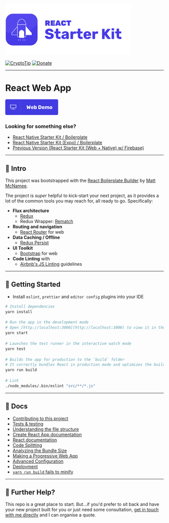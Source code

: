 <img src="/documentation/rsk-logo.jpg" alt="React Native Starter Kit" width="400" />

[![CryptoTip](https://img.shields.io/badge/Donate%20with-CryptoTip-blue.svg?style=flat&colorB=007bff)](https://cryptotip.it/p/mcnamee)  [![Donate](https://img.shields.io/badge/Donate-PayPal-green.svg)](https://www.paypal.com/cgi-bin/webscr?cmd=_s-xclick&hosted_button_id=U7CE3LJYX859E)

---

# React Web App

<a href="https://react-starter-kit.mcnam.ee/"><img src="/documentation/web-demo.jpg" alt="Web Demo" height="50" /></a>

### Looking for something else?

- [React Native Starter Kit / Boilerplate](https://github.com/mcnamee/react-native-starter-kit)
- [React Native Starter Kit (Expo) / Boilerplate](https://github.com/mcnamee/react-native-expo-starter-kit)
- [Previous Version (React Starter Kit (Web + Native) w/ Firebase)](https://github.com/mcnamee/react-native-starter-kit/tree/archive/v3)

---

## 👋 Intro

This project was bootstrapped with the [React Boilerplate Builder](https://github.com/mcnamee/react-native-boilerplate-builder) by [Matt McNamee](https://mcnam.ee).

The project is _super_ helpful to kick-start your next project, as it provides a lot of the common tools you may reach for, all ready to go. Specifically:

- __Flux architecture__
    - [Redux](https://redux.js.org/docs/introduction/)
    - Redux Wrapper: [Rematch](https://github.com/rematch/rematch)
- __Routing and navigation__
    - [React Router](https://github.com/ReactTraining/react-router) for web
- __Data Caching / Offline__
    - [Redux Persist](https://github.com/rt2zz/redux-persist)
- __UI Toolkit__
    - [Bootstrap](https://getbootstrap.com/) for web
- __Code Linting__ with
    - [Airbnb's JS Linting](https://github.com/airbnb/javascript) guidelines

---

## 🚀 Getting Started

- Install `eslint`, `prettier` and `editor config` plugins into your IDE

```bash
# Install dependencies
yarn install

# Run the app in the development mode
# Open [http://localhost:3000](http://localhost:3000) to view it in the browser.
yarn start

# Launches the test runner in the interactive watch mode
yarn test

# Builds the app for production to the `build` folder
# It correctly bundles React in production mode and optimizes the build for the best performance
yarn run build

# Lint
./node_modules/.bin/eslint "src/**/*.js"
```

---

## 📖 Docs

- [Contributing to this project](/documentation/contributing.md)
- [Tests & testing](/documentation/testing.md)
- [Understanding the file structure](/documentation/file-structure.md)
- [Create React App documentation](https://facebook.github.io/create-react-app/docs/getting-started)
- [React documentation](https://reactjs.org/)
- [Code Splitting](https://facebook.github.io/create-react-app/docs/code-splitting)
- [Analyzing the Bundle Size](https://facebook.github.io/create-react-app/docs/analyzing-the-bundle-size)
- [Making a Progressive Web App](https://facebook.github.io/create-react-app/docs/making-a-progressive-web-app)
- [Advanced Configuration](https://facebook.github.io/create-react-app/docs/advanced-configuration)
- [Deployment](https://facebook.github.io/create-react-app/docs/deployment)
- [`yarn run build` fails to minify](https://facebook.github.io/create-react-app/docs/troubleshooting#npm-run-build-fails-to-minify)

---

## 👊 Further Help?

This repo is a great place to start. But...if you'd prefer to sit back and have your new project built for you or just need some consultation, [get in touch with me directly](https://mcnam.ee) and I can organise a quote.
